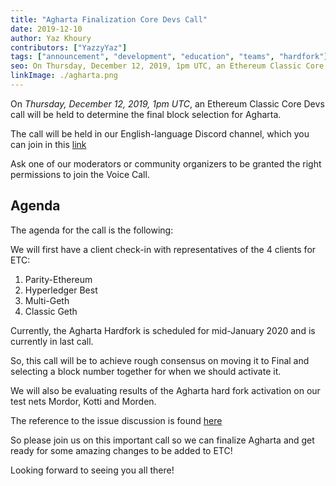 ```yaml
---
title: "Agharta Finalization Core Devs Call"
date: 2019-12-10
author: Yaz Khoury
contributors: ["YazzyYaz"]
tags: ["announcement", "development", "education", "teams", "hardfork"]
seo: On Thursday, December 12, 2019, 1pm UTC, an Ethereum Classic Core Devs call will be held to determine the final block selection for Agharta.
linkImage: ./agharta.png
---
```


On _Thursday, December 12, 2019, 1pm UTC_, an Ethereum Classic Core Devs call will be held to determine the final block selection for Agharta.

The call will be held in our English-language Discord channel, which you can join in this [link](https://discord.gg/UVXunRY)

Ask one of our moderators or community organizers to be granted the right permissions to join the Voice Call.

## Agenda

The agenda for the call is the following:

We will first have a client check-in with representatives of the 4 clients for ETC:

1. Parity-Ethereum
2. Hyperledger Best
3. Multi-Geth
4. Classic Geth

Currently, the Agharta Hardfork is scheduled for mid-January 2020 and is currently in last call.

So, this call will be to achieve rough consensus on moving it to Final and selecting a block number together for when we should activate it.

We will also be evaluating results of the Agharta hard fork activation on our test nets Mordor, Kotti and Morden.

The reference to the issue discussion is found [here](https://github.com/ethereumclassic/ECIPs/issues/175)

So please join us on this important call so we can finalize Agharta and get ready for some amazing changes to be added to ETC!

Looking forward to seeing you all there!
